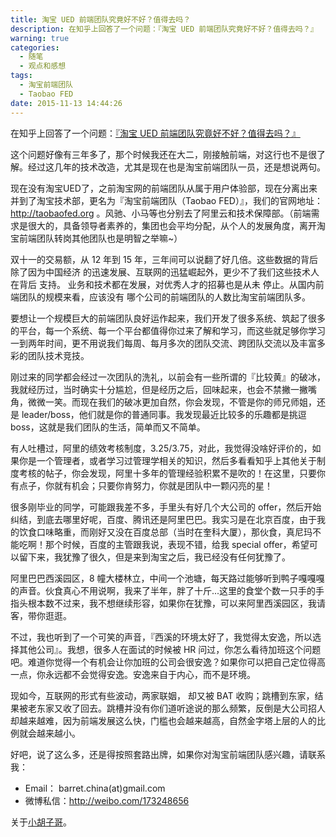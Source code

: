 ```yaml
---
title: 淘宝 UED 前端团队究竟好不好？值得去吗？
description: 在知乎上回答了一个问题：『淘宝 UED 前端团队究竟好不好？值得去吗？』
warning: true
categories:
  - 随笔
  - 观点和感想
tags:
  - 淘宝前端团队
  - Taobao FED
date: 2015-11-13 14:44:26
---
```



在知乎上回答了一个问题：[『淘宝 UED
前端团队究竟好不好？值得去吗？』](http://www.zhihu.com/question/20099712/answer/72038656?group_id=648511339476205568)

<!-- more -->

这个问题好像有三年多了，那个时候我还在大二，刚接触前端，对这行也不是很了解。经过这几年的技术改造，尤其是现在也是淘宝前端团队一员，还是想说两句。

现在没有淘宝UED了，之前淘宝网的前端团队从属于用户体验部，现在分离出来并到了淘宝技术部，更名为『淘宝前端团队（Taobao FED）』，我们的官网地址：<http://taobaofed.org> 。风驰、小马等也分别去了阿里云和技术保障部。（前端需求是很大的，具备领导者素养的，集团也会平均分配，从个人的发展角度，离开淘宝前端团队转岗其他团队也是明智之举嘛~）

双十一的交易额，从 12 年到 15 年，三年间可以说翻了好几倍。这些数据的背后除了因为中国经济 的迅速发展、互联网的迅猛崛起外，更少不了我们这些技术人在背后 支持。 业务和技术都在发展，对优秀人才的招募也是从未 停止。从国内前端团队的规模来看，应该没有 哪个公司的前端团队的人数比淘宝前端团队多。

要想让一个规模巨大的前端团队良好运作起来，我们开发了很多系统、筑起了很多的平台，每一个系统、每一个平台都值得你过来了解和学习，而这些就足够你学习一到两年时间，更不用说我们每周、每月多次的团队交流、跨团队交流以及丰富多彩的团队技术竞技。

刚过来的同学都会经过一次团队的洗礼，以前会有一些所谓的『比较黄』的破冰，我就经历过，当时确实十分尴尬，但是经历之后，回味起来，也会不禁撇一撇嘴角，微微一笑。而现在我们的破冰更加自然，你会发现，不管是你的师兄师姐，还是 leader/boss，他们就是你的普通同事。我发现最近比较多的乐趣都是挑逗 boss，这就是我们团队的生活，简单而又不简单。

有人吐槽过，阿里的绩效考核制度，3.25/3.75，对此，我觉得没啥好评价的，如果你是一个管理者，或者学习过管理学相关的知识，然后多看看知乎上其他关于制度考核的帖子，你会发现，阿里十多年的管理经验积累不是吹的！在这里，只要你有点子，你就有机会；只要你肯努力，你就是团队中一颗闪亮的星！

很多刚毕业的同学，可能跟我差不多，手里头有好几个大公司的 offer，然后开始纠结，到底去哪里好呢，百度、腾讯还是阿里巴巴。我实习是在北京百度，由于我的饮食口味略重，而刚好又没在百度总部（当时在奎科大厦），那伙食，真尼玛不能吃啊！那个时候，百度的主管跟我说，表现不错，给我 special offer，希望可以留下来，我犹豫了很久，但是来到淘宝之后，我已经没有任何犹豫了。

阿里巴巴西溪园区，8 幢大楼林立，中间一个池塘，每天路过能够听到鸭子嘎嘎嘎的声音。伙食真心不用说啊，我来了半年，胖了十斤...这里的食堂个数一只手的手指头根本数不过来，我不想继续形容，如果你在犹豫，可以来阿里西溪园区，我请客，带你逛逛。

不过，我也听到了一个可笑的声音，『西溪的环境太好了，我觉得太安逸，所以选择其他公司』。我想，很多人在面试的时候被 HR 问过，你怎么看待加班这个问题吧。难道你觉得一个有机会让你加班的公司会很安逸？如果你可以把自己定位得高一点，你永远都不会觉得安逸。安逸来自于内心，而不是环境。

现如今，互联网的形式有些波动，两家联姻， 却又被 BAT 收购；跳槽到东家，结果被老东家又收了回去。跳槽并没有你们道听途说的那么频繁，反倒是大公司招人却越来越难，因为前端发展这么快，门槛也会越来越高，自然金字塔上层的人的比例就会越来越小。

好吧，说了这么多，还是得按照套路出牌，如果你对淘宝前端团队感兴趣，请联系我：

- Email： barret.china(at)gmail.com
- 微博私信：http://weibo.com/173248656

关于[小胡子哥](/about/)。
